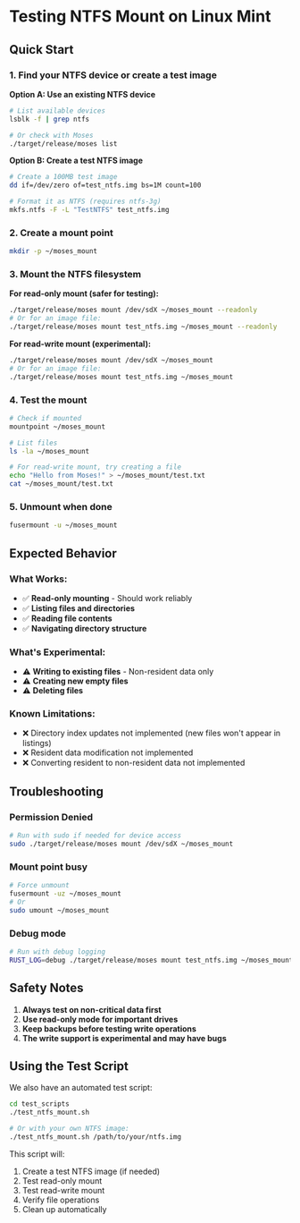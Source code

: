 # Testing NTFS Mount on Linux Mint

## Quick Start

### 1. Find your NTFS device or create a test image

**Option A: Use an existing NTFS device**
```bash
# List available devices
lsblk -f | grep ntfs

# Or check with Moses
./target/release/moses list
```

**Option B: Create a test NTFS image**
```bash
# Create a 100MB test image
dd if=/dev/zero of=test_ntfs.img bs=1M count=100

# Format it as NTFS (requires ntfs-3g)
mkfs.ntfs -F -L "TestNTFS" test_ntfs.img
```

### 2. Create a mount point
```bash
mkdir -p ~/moses_mount
```

### 3. Mount the NTFS filesystem

**For read-only mount (safer for testing):**
```bash
./target/release/moses mount /dev/sdX ~/moses_mount --readonly
# Or for an image file:
./target/release/moses mount test_ntfs.img ~/moses_mount --readonly
```

**For read-write mount (experimental):**
```bash
./target/release/moses mount /dev/sdX ~/moses_mount
# Or for an image file:
./target/release/moses mount test_ntfs.img ~/moses_mount
```

### 4. Test the mount
```bash
# Check if mounted
mountpoint ~/moses_mount

# List files
ls -la ~/moses_mount

# For read-write mount, try creating a file
echo "Hello from Moses!" > ~/moses_mount/test.txt
cat ~/moses_mount/test.txt
```

### 5. Unmount when done
```bash
fusermount -u ~/moses_mount
```

## Expected Behavior

### What Works:
- ✅ **Read-only mounting** - Should work reliably
- ✅ **Listing files and directories**
- ✅ **Reading file contents**
- ✅ **Navigating directory structure**

### What's Experimental:
- ⚠️ **Writing to existing files** - Non-resident data only
- ⚠️ **Creating new empty files**
- ⚠️ **Deleting files**

### Known Limitations:
- ❌ Directory index updates not implemented (new files won't appear in listings)
- ❌ Resident data modification not implemented
- ❌ Converting resident to non-resident data not implemented

## Troubleshooting

### Permission Denied
```bash
# Run with sudo if needed for device access
sudo ./target/release/moses mount /dev/sdX ~/moses_mount
```

### Mount point busy
```bash
# Force unmount
fusermount -uz ~/moses_mount
# Or
sudo umount ~/moses_mount
```

### Debug mode
```bash
# Run with debug logging
RUST_LOG=debug ./target/release/moses mount test_ntfs.img ~/moses_mount
```

## Safety Notes

1. **Always test on non-critical data first**
2. **Use read-only mode for important drives**
3. **Keep backups before testing write operations**
4. **The write support is experimental and may have bugs**

## Using the Test Script

We also have an automated test script:
```bash
cd test_scripts
./test_ntfs_mount.sh

# Or with your own NTFS image:
./test_ntfs_mount.sh /path/to/your/ntfs.img
```

This script will:
1. Create a test NTFS image (if needed)
2. Test read-only mount
3. Test read-write mount
4. Verify file operations
5. Clean up automatically